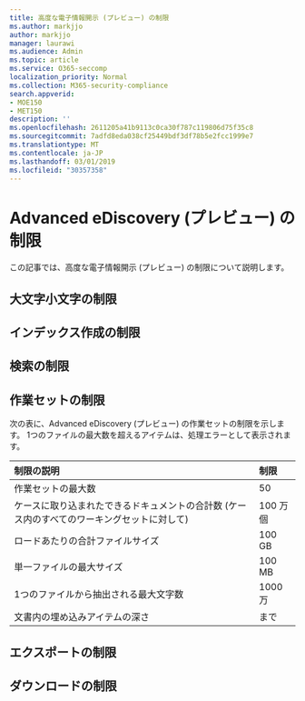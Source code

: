 ```yaml
---
title: 高度な電子情報開示 (プレビュー) の制限
ms.author: markjjo
author: markjjo
manager: laurawi
ms.audience: Admin
ms.topic: article
ms.service: O365-seccomp
localization_priority: Normal
ms.collection: M365-security-compliance
search.appverid:
- MOE150
- MET150
description: ''
ms.openlocfilehash: 2611205a41b9113c0ca30f787c119806d75f35c8
ms.sourcegitcommit: 7adfd8eda038cf25449bdf3df78b5e2fcc1999e7
ms.translationtype: MT
ms.contentlocale: ja-JP
ms.lasthandoff: 03/01/2019
ms.locfileid: "30357358"
---
```

# <a name="limits-in-advanced-ediscovery-preview"></a>Advanced eDiscovery (プレビュー) の制限

この記事では、高度な電子情報開示 (プレビュー) の制限について説明します。

## <a name="case-limits"></a>大文字小文字の制限

## <a name="indexing-limits"></a>インデックス作成の制限

## <a name="search-limits"></a>検索の制限

## <a name="working-set-limits"></a>作業セットの制限

次の表に、Advanced eDiscovery (プレビュー) の作業セットの制限を示します。 1つのファイルの最大数を超えるアイテムは、処理エラーとして表示されます。
    
  |**制限の説明**|**制限**|
  |:-----|:-----|
  |作業セットの最大数  <br/> |50  <br/> |
  |ケースに取り込まれたできるドキュメントの合計数 (ケース内のすべてのワーキングセットに対して)  <br/> |100 万個  <br/> |
  |ロードあたりの合計ファイルサイズ  <br/> |100 GB  <br/> |
  |単一ファイルの最大サイズ   <br/> |100 MB  <br/> |
  |1つのファイルから抽出される最大文字数  <br/> |1000 万  <br/> |
  |文書内の埋め込みアイテムの深さ  <br/> |まで  <br/> |
  

## <a name="export-limits"></a>エクスポートの制限

## <a name="download-limits"></a>ダウンロードの制限

